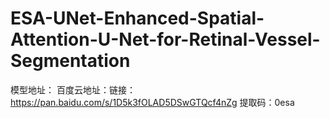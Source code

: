 # ESA-UNet-Enhanced-Spatial-Attention-U-Net-for-Retinal-Vessel-Segmentation

模型地址：
  百度云地址：链接：https://pan.baidu.com/s/1D5k3fOLAD5DSwGTQcf4nZg 
  提取码：0esa 





